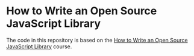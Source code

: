 # How to Write an Open Source JavaScript Library

The code in this repository is based on the
[How to Write an Open Source JavaScript Library](https://egghead.io/courses/how-to-write-an-open-source-javascript-library)
course.
